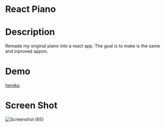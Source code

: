 # React Piano

# Description
Remade my original piano into a react app. The goal is to make is the same and inproved appon.

# Demo
[heroku](https://mighty-wave-69309.herokuapp.com/)

# Screen Shot

![Screenshot (65)](https://user-images.githubusercontent.com/90479839/163839868-be7b1ab5-232f-48c8-a4c6-9751f4ce76a6.png)
